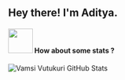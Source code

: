<h2> Hey there! I'm Aditya.</h2>

#### <img src="https://i.pinimg.com/originals/0f/5b/cd/0f5bcdbfc2d12733b6917e047456e0ce.gif" width="50"> How about some stats ?
  
![Vamsi Vutukuri GitHub Stats](https://github-readme-stats.vercel.app/api?username=vvvk-gh&show_icons=true)
